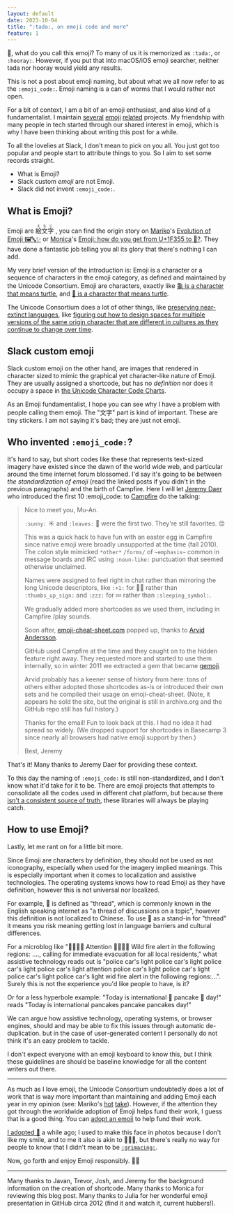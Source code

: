 ```yaml
---
layout: default
date: 2023-10-04
title: ":tada:, on emoji code and more"
feature: 1
---
```


🎉, what do you call this emoji? To many of us it is memorized as `:tada:`, or `:hooray:`. However, if you put that into macOS/iOS emoji searcher, neither tada nor hooray would yield any results.

This is not a post about emoji naming, but about what we all now refer to as the `:emoji_code:`. Emoji naming is a can of worms that I would rather not open.

For a bit of context, I am a bit of an emoji enthusiast, and also kind of a fundamentalist. I maintain [several](https://github.com/muan/emojilib) [emoji](https://github.com/muan/unicode-emoji-json) [related](https://github.com/muan/emoji-minesweeper) projects. My friendship with many people in tech started through our shared interest in emoji, which is why I have been thinking about writing this post for a while.

To all the lovelies at Slack, I don't mean to pick on you all. You just got too popular and people start to attribute things to you. So I aim to set some records straight.

- What is Emoji?
- Slack custom _emoji_ are not Emoji.
- Slack did not invent `:emoji_code:`.

## What is Emoji?

Emoji are <ruby>絵文字<rp>(</rp><rt>えもじ</rt><rp>)</rp> </ruby>, you can find the origin story on [Mariko](https://twitter.com/kosamari)'s [Evolution of Emoji 🖼🔤✨](https://speakerdeck.com/kosamari/evolution-of-emoji) or [Monica](https://meowni.ca/)'s [Emoji: how do you get from U+1F355 to 🍕?](https://meowni.ca/posts/emoji-emoji-emoji/). They have done a fantastic job telling you all its glory that there's nothing I can add.

My very brief version of the introduction is: Emoji is a character or a sequence of characters in the emoji category, as defined and maintained by the Unicode Consortium. Emoji are characters, exactly like [龜 is a character that means turtle](https://www.compart.com/en/unicode/U+9F9C), and [🐢 is a character that means turtle](https://www.compart.com/en/unicode/U+1F422).

The Unicode Consortium does a lot of other things, like [preserving near-extinct languages](https://restofworld.org/2021/tulu-unicode-script/), like [figuring out how to design spaces for multiple versions of the same origin character that are different in cultures as they continue to change over time](https://en.wikipedia.org/wiki/Han_unification).

## Slack custom emoji

Slack custom emoji on the other hand, are images that rendered in character sized to mimic the graphical yet character-like nature of Emoji. They are usually assigned a shortcode, but has no _definition_ nor does it occupy a space in [the Unicode Character Code Charts](https://unicode.org/charts/).

As an Emoji fundamentalist, I hope you can see why I have a problem with people calling them emoji. The "文字" part is kind of important. These are tiny stickers. I am not saying it's bad; they are just not emoji.

## Who invented `:emoji_code:`?

It's hard to say, but short codes like these that represents text-sized imagery have existed since the dawn of the world wide web, and particular around the time internet forum blossomed. I'd say it's going to be between _the standardization of emoji_ (read the linked posts if you didn't in the previous paragraphs) and the birth of Campfire. Here I will let [Jeremy Daer](https://twitter.com/bitsweat) who introduced the first 10 :emoji_code: to [Campfire](https://en.wikipedia.org/wiki/37signals#Campfire) do the talking:

> Nice to meet you, Mu-An.
>
> `:sunny:` ☀️ and `:leaves:` 🍃 were the first two. They're still favorites. 😊
> 
> This was a quick hack to have fun with an easter egg in Campfire since native emoji were broadly unsupported at the time (fall 2010). The colon style mimicked `*other*` `/forms/` of `~emphasis~` common in message boards and IRC using `:noun-like:` punctuation that seemed otherwise unclaimed.
> 
> Names were assigned to feel right in chat rather than mirroring the long Unicode descriptors, like `:+1:` for 👍🏼 rather than `:thumbs_up_sign:` and `:zzz:` for 💤 rather than `:sleeping_symbol:`.
> 
> We gradually added more shortcodes as we used them, including in Campfire /play sounds.
> 
> Soon after, [emoji-cheat-sheet.com](https://web.archive.org/web/20111231100534/http://www.emoji-cheat-sheet.com/) popped up, thanks to [Arvid Andersson](http://arvidandersson.se/).
> 
> GitHub used Campfire at the time and they caught on to the hidden feature right away. They requested more and started to use them internally, so in winter 2011 we extracted a gem that became [gemoji](https://github.com/github/gemoji).
> 
> Arvid probably has a keener sense of history from here: tons of others either adopted those shortcodes as-is or introduced their own sets and he compiled their usage on emoji-cheat-sheet. (Note, it appears he sold the site, but the original is still in archive.org and the GitHub repo still has full history.)
> 
> Thanks for the email! Fun to look back at this. I had no idea it had spread so widely. (We dropped support for shortcodes in Basecamp 3 since nearly all browsers had native emoji support by then.)
> 
> Best,
> Jeremy

That's it! Many thanks to Jeremy Daer for providing these context. 

To this day the naming of `:emoji_code:` is still non-standardized, and I don't know what it'd take for it to be. There are emoji projects that attempts to consolidate all the codes used in different chat platform, but because there [isn't a consistent source of truth](https://github.com/muan/emojilib/issues/194#issuecomment-1731797669), these libraries will always be playing catch.

## How to use Emoji?

Lastly, let me rant on for a little bit more. 

Since Emoji are characters by definition, they should not be used as not iconography, especially when used for the imagery implied meanings. This is especially important when it comes to localization and assistive technologies. The operating systems knows how to read Emoji as they have definition, however this is not universal nor localized. 

For example, 🧵 is defined as "thread", which is commonly known in the English speaking internet as "a thread of discussions on a topic", however this definition is not localized to Chinese. To use 🧵 as a stand-in for "thread" it means you risk meaning getting lost in language barriers and cultural differences. 

For a microblog like "🚨🚨🚨🚨 Attention 🚨🚨🚨🚨 Wild fire alert in the following regions: ...., calling for immediate evacuation for all local residents," what assistive technology reads out is "police car's light police car's light police car's light police car's light attention police car's light police car's light police car's light police car's light wid fire alert in the following regions:...". Surely this is not the experience you'd like people to have, is it?

Or for a less hyperbole example: "Today is international 🥞 pancake 🥞 day!" reads "Today is international pancakes pancake pancakes day!"

We can argue how assistive technology, operating systems, or browser engines, should and may be able to fix this issues through automatic de-duplication. but in the case of user-generated content I personally do not think it's an easy problem to tackle. 

I don't expect everyone with an emoji keyboard to know this, but I think these guidelines are should be baseline knowledge for all the content writers out there.

---

As much as I love emoji, the Unicode Consortium undoubtedly does a lot of work that is way more important than maintaining and adding Emoji each year in my opinion (see: Mariko's [hot](https://twitter.com/kosamari/status/1222639816627687429) [take](https://twitter.com/kosamari/status/1222637150270840833)). However, if the attention they got through the worldwide adoption of Emoji helps fund their work, I guess that is a good thing. You can [adopt an emoji](https://unicode.org/consortium/adopt-a-character.html) to help fund their work.

[I adopted 😬](https://twitter.com/muanchiou/status/721096561808121856) a while ago; I used to make this face in photos because I don't like my smile, and to me it also is akin to 🤷🏻‍♀️, but there's really no way for people to know that I didn't mean to be [`:grimacing:`](https://dictionary.cambridge.org/dictionary/english/grimacing).

Now, go forth and enjoy Emoji responsibly. 👋🏼

---

Many thanks to Javan, Trevor, Josh, and Jeremy for the background information on the creation of shortcode.
Many thanks to Monica for reviewing this blog post.
Many thanks to Julia for her wonderful emoji presentation in GitHub circa 2012 (find it and watch it, current hubbers!). 
